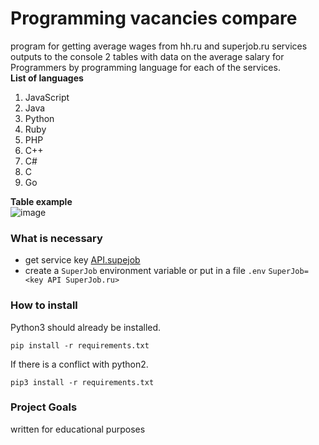 
# Programming vacancies compare
program for getting average wages from hh.ru and superjob.ru services
outputs to the console 2 tables with data on the average salary for Programmers by programming language for each of the services.\
__List of languages__
   1. JavaScript
   2. Java
   3. Python
   4. Ruby
   5. PHP
   6. C++
   7. C#
   8. C
   9. Go

__Table example__\
![image](https://user-images.githubusercontent.com/93667972/212307591-5bcf3bbe-663f-4e70-8669-6bf0548e5624.png)

### What is necessary
- get service key [API.supejob](https://api.superjob.ru/)
- create a `SuperJob` environment variable or put in a file `.env` `SuperJob=<key API SuperJob.ru>`

### How to install

Python3 should already be installed.
```
pip install -r requirements.txt
```
If there is a conflict with python2.
```
pip3 install -r requirements.txt
```

### Project Goals
written for educational purposes
